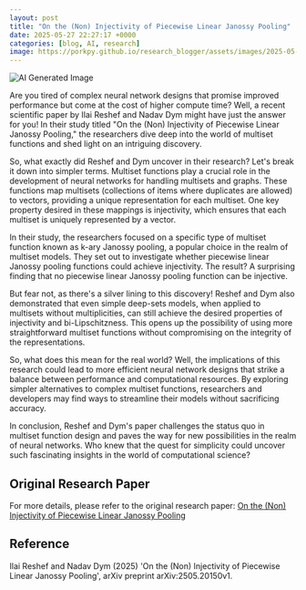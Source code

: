 ```yaml
---
layout: post
title: "On the (Non) Injectivity of Piecewise Linear Janossy Pooling"
date: 2025-05-27 22:27:17 +0000
categories: [blog, AI, research]
image: https://porkpy.github.io/research_blogger/assets/images/2025-05-27-6e617040.png
---
```

![AI Generated Image](https://porkpy.github.io/research_blogger/assets/images/2025-05-27-6e617040.png)

Are you tired of complex neural network designs that promise improved performance but come at the cost of higher compute time? Well, a recent scientific paper by Ilai Reshef and Nadav Dym might have just the answer for you! In their study titled "On the (Non) Injectivity of Piecewise Linear Janossy Pooling," the researchers dive deep into the world of multiset functions and shed light on an intriguing discovery.

So, what exactly did Reshef and Dym uncover in their research? Let's break it down into simpler terms. Multiset functions play a crucial role in the development of neural networks for handling multisets and graphs. These functions map multisets (collections of items where duplicates are allowed) to vectors, providing a unique representation for each multiset. One key property desired in these mappings is injectivity, which ensures that each multiset is uniquely represented by a vector.

In their study, the researchers focused on a specific type of multiset function known as k-ary Janossy pooling, a popular choice in the realm of multiset models. They set out to investigate whether piecewise linear Janossy pooling functions could achieve injectivity. The result? A surprising finding that no piecewise linear Janossy pooling function can be injective.

But fear not, as there's a silver lining to this discovery! Reshef and Dym also demonstrated that even simple deep-sets models, when applied to multisets without multiplicities, can still achieve the desired properties of injectivity and bi-Lipschitzness. This opens up the possibility of using more straightforward multiset functions without compromising on the integrity of the representations.

So, what does this mean for the real world? Well, the implications of this research could lead to more efficient neural network designs that strike a balance between performance and computational resources. By exploring simpler alternatives to complex multiset functions, researchers and developers may find ways to streamline their models without sacrificing accuracy.

In conclusion, Reshef and Dym's paper challenges the status quo in multiset function design and paves the way for new possibilities in the realm of neural networks. Who knew that the quest for simplicity could uncover such fascinating insights in the world of computational science?

## Original Research Paper
For more details, please refer to the original research paper:
[On the (Non) Injectivity of Piecewise Linear Janossy Pooling](http://arxiv.org/abs/2505.20150v1)

## Reference
Ilai Reshef and Nadav Dym (2025) 'On the (Non) Injectivity of Piecewise Linear Janossy Pooling', arXiv preprint arXiv:2505.20150v1.

